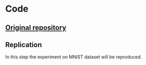 # Code
## [Original repository](https://github.com/lucasleesw/PCANet_python_ver)
## Replication
In this step the experiment on MNIST dataset will be reproduced.